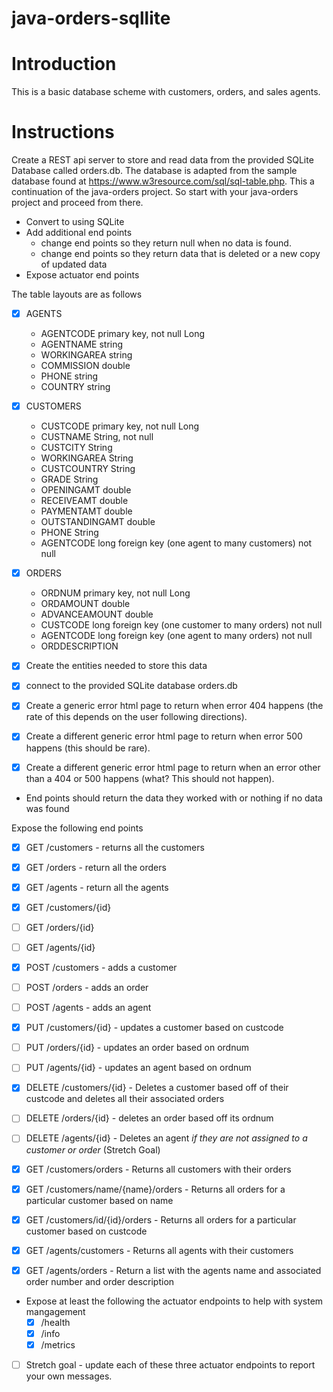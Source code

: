 # java-orders-sqllite

# Introduction

This is a basic database scheme with customers, orders, and sales agents.

# Instructions

Create a REST api server to store and read data from the provided SQLite Database called orders.db. The database is adapted from the sample database found at https://www.w3resource.com/sql/sql-table.php. This a continuation of the java-orders project. So start with your java-orders project and proceed from there.

* Convert to using SQLite
* Add additional end points
  - change end points so they return null when no data is found.
  - change end points so they return data that is deleted or a new copy of updated data
* Expose actuator end points

The table layouts are as follows

- [x] AGENTS
  * AGENTCODE primary key, not null Long
  * AGENTNAME string
  * WORKINGAREA string
  * COMMISSION double
  * PHONE string
  * COUNTRY string

- [x] CUSTOMERS
  * CUSTCODE primary key, not null Long
  * CUSTNAME String, not null
  * CUSTCITY String
  * WORKINGAREA String
  * CUSTCOUNTRY String
  * GRADE String
  * OPENINGAMT double
  * RECEIVEAMT double
  * PAYMENTAMT double
  * OUTSTANDINGAMT double
  * PHONE String
  * AGENTCODE long foreign key (one agent to many customers) not null

- [x] ORDERS
  * ORDNUM primary key, not null Long
  * ORDAMOUNT double
  * ADVANCEAMOUNT double
  * CUSTCODE long foreign key (one customer to many orders) not null
  * AGENTCODE long foreign key (one agent to many orders) not null
  * ORDDESCRIPTION


- [x] Create the entities needed to store this data
- [x] connect to the provided SQLite database orders.db
 
- [x] Create a generic error html page to return when error 404 happens (the rate of this depends on the user following directions).
- [x] Create a different generic error html page to return when error 500 happens (this should be rare).
- [x] Create a different generic error html page to return when an error other than a 404 or 500 happens (what? This should not happen).

- End points should return the data they worked with or nothing if no data was found

Expose the following end points

- [x] GET /customers - returns all the customers
- [x] GET /orders - return all the orders
- [x] GET /agents - return all the agents

- [x] GET /customers/{id}
- [ ] GET /orders/{id}
- [ ] GET /agents/{id}

- [x] POST /customers - adds a customer
- [ ] POST /orders - adds an order
- [ ] POST /agents - adds an agent

- [x] PUT /customers/{id} - updates a customer based on custcode
- [ ] PUT /orders/{id} - updates an order based on ordnum
- [ ] PUT /agents/{id} - updates an agent based on ordnum

- [x] DELETE /customers/{id} - Deletes a customer based off of their custcode and deletes all their associated orders
- [ ] DELETE /orders/{id} - deletes an order based off its ordnum
- [ ] DELETE /agents/{id} - Deletes an agent *if they are not assigned to a customer or order* (Stretch Goal)

- [x] GET /customers/orders - Returns all customers with their orders
- [x] GET /customers/name/{name}/orders - Returns all orders for a particular customer based on name
- [x] GET /customers/id/{id}/orders - Returns all orders for a particular customer based on custcode
- [x] GET /agents/customers - Returns all agents with their customers
- [x] GET /agents/orders - Return a list with the agents name and associated order number and order description

* Expose at least the following the actuator endpoints to help with system mangagement
   - [x] /health
   - [x] /info
   - [x] /metrics
   
- [ ] Stretch goal - update each of these three actuator endpoints to report your own messages. 
